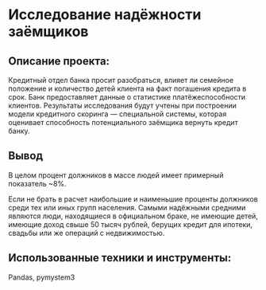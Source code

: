 # Исследование надёжности заёмщиков
## Описание проекта:
Кредитный отдел банка просит разобраться, влияет ли семейное положение и количество детей клиента на факт погашения кредита в срок. Банк предоставляет данные о статистике платёжеспособности клиентов.
Результаты исследования будут учтены при построении модели кредитного скоринга — специальной системы, которая оценивает способность потенциального заёмщика вернуть кредит банку.
## Вывод
В целом процент должников в массе людей имеет примерный показатель ~8%.

Если не брать в расчет наибольшие и наименьшие проценты должников среди тех или иных групп населения. Самыми надёжными средними являются люди, находящиеся в официальном браке, не имеющие детей, имеющие доход свыше 50 тысяч рублей, берущих кредит для ипотеки, свадьбы или же операций с недвижимостью.
## Использованные техники и инструменты:
Pandas, pymystem3

